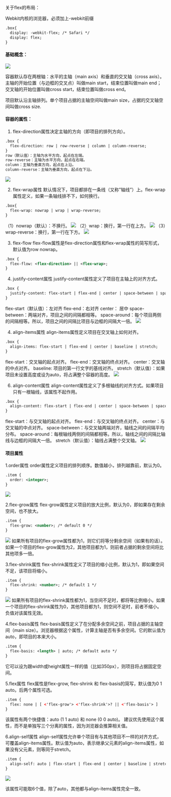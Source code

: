 关于flex的布局：

Webkit内核的浏览器，必须加上-webkit前缀
``` xml
.box{
  display: -webkit-flex; /* Safari */
  display: flex;
}
```

#### 基础概念：
![](http://www.runoob.com/wp-content/uploads/2015/07/3791e575c48b3698be6a94ae1dbff79d.png)

容器默认存在两根轴：水平的主轴（main axis）和垂直的交叉轴（cross axis）。主轴的开始位置（与边框的交叉点）叫做main start，结束位置叫做main end；交叉轴的开始位置叫做cross start，结束位置叫做cross end。

项目默认沿主轴排列。单个项目占据的主轴空间叫做main size，占据的交叉轴空间叫做cross size.

#### 容器的属性：
1. flex-direction属性决定主轴的方向（即项目的排列方向）。
```xml
.box {
  flex-direction: row | row-reverse | column | column-reverse;
}
row（默认值）：主轴为水平方向，起点在左端。
row-reverse：主轴为水平方向，起点在右端。
column：主轴为垂直方向，起点在上沿。
column-reverse：主轴为垂直方向，起点在下沿。
```
![](http://www.runoob.com/wp-content/uploads/2015/07/0cbe5f8268121114e87d0546e53cda6e.png)

2. flex-wrap属性
默认情况下，项目都排在一条线（又称”轴线”）上。flex-wrap属性定义，如果一条轴线排不下，如何换行。
``` xml
.box{
  flex-wrap: nowrap | wrap | wrap-reverse;
}
```
（1）nowrap（默认）：不换行。
![](http://www.runoob.com/wp-content/uploads/2015/07/9da1f23965756568b4c6ea7124db7b9a.png)
（2）wrap：换行，第一行在上方。
![](http://www.runoob.com/wp-content/uploads/2015/07/3c6b3c8b8fe5e26bca6fb57538cf72d9.jpg)
（3）wrap-reverse：换行，第一行在下方。
![](http://www.runoob.com/wp-content/uploads/2015/07/fb4cf2bab8b6b744b64f6d7a99cd577c.jpg)

3. flex-flow
flex-flow属性是flex-direction属性和flex-wrap属性的简写形式，默认值为row nowrap。
``` xml
.box {
  flex-flow: <flex-direction> || <flex-wrap>;
}
```

4. justify-content属性
justify-content属性定义了项目在主轴上的对齐方式。
``` xml
.box {
  justify-content: flex-start | flex-end | center | space-between | space-around;
}
```
flex-start（默认值）：左对齐
flex-end：右对齐
center： 居中
space-between：两端对齐，项目之间的间隔都相等。
space-around：每个项目两侧的间隔相等。所以，项目之间的间隔比项目与边框的间隔大一倍。
![](http://www.runoob.com/wp-content/uploads/2015/07/c55dfe8e3422458b50e985552ef13ba5.png)

4. align-items属性
align-items属性定义项目在交叉轴上如何对齐。
``` xml
.box {
  align-items: flex-start | flex-end | center | baseline | stretch;
}
```
flex-start：交叉轴的起点对齐。
flex-end：交叉轴的终点对齐。
center：交叉轴的中点对齐。
baseline: 项目的第一行文字的基线对齐。
stretch（默认值）：如果项目未设置高度或设为auto，将占满整个容器的高度。
![](http://www.runoob.com/wp-content/uploads/2015/07/2b0c39c7e7a80d5a784c8c2ca63cde17.png)

6. align-content属性
align-content属性定义了多根轴线的对齐方式。如果项目只有一根轴线，该属性不起作用。
``` xml
.box {
  align-content: flex-start | flex-end | center | space-between | space-around | stretch;
}
```
flex-start：与交叉轴的起点对齐。
flex-end：与交叉轴的终点对齐。
center：与交叉轴的中点对齐。
space-between：与交叉轴两端对齐，轴线之间的间隔平均分布。
space-around：每根轴线两侧的间隔都相等。所以，轴线之间的间隔比轴线与边框的间隔大一倍。
stretch（默认值）：轴线占满整个交叉轴。
![](http://www.runoob.com/wp-content/uploads/2015/07/f10918ccb8a13247c9d47715a2bd2c33.png)


#### 项目属性

1.order属性
order属性定义项目的排列顺序。数值越小，排列越靠前，默认为0。

``` xml
.item {
  order: <integer>;
}
```
![](http://www.runoob.com/wp-content/uploads/2015/07/59e399c72daafcfcc20ede36bf32f266.png)

2.flex-grow属性
flex-grow属性定义项目的放大比例，默认为0，即如果存在剩余空间，也不放大。
``` xml
.item {
  flex-grow: <number>; /* default 0 */
}
```
![](http://www.runoob.com/wp-content/uploads/2015/07/f41c08bb35962ed79e7686f735d6cd78.png)
如果所有项目的flex-grow属性都为1，则它们将等分剩余空间（如果有的话）。如果一个项目的flex-grow属性为2，其他项目都为1，则前者占据的剩余空间将比其他项多一倍。

3.flex-shrink属性
flex-shrink属性定义了项目的缩小比例，默认为1，即如果空间不足，该项目将缩小。

``` xml
.item {
  flex-shrink: <number>; /* default 1 */
}
```
![](http://www.runoob.com/wp-content/uploads/2015/07/240d3e960043a729bb3ff5e34987904f.jpg)
如果所有项目的flex-shrink属性都为1，当空间不足时，都将等比例缩小。如果一个项目的flex-shrink属性为0，其他项目都为1，则空间不足时，前者不缩小。
负值对该属性无效。

4.flex-basis属性
flex-basis属性定义了在分配多余空间之前，项目占据的主轴空间（main size）。浏览器根据这个属性，计算主轴是否有多余空间。它的默认值为auto，即项目的本来大小。
``` xml
.item {
  flex-basis: <length> | auto; /* default auto */
}
```
它可以设为跟width或height属性一样的值（比如350px），则项目将占据固定空间。

5.flex属性
flex属性是flex-grow, flex-shrink 和 flex-basis的简写，默认值为0 1 auto。后两个属性可选。
``` xml
.item {
  flex: none | [ <'flex-grow'> <'flex-shrink'>? || <'flex-basis'> ]
}
```
该属性有两个快捷值：auto (1 1 auto) 和 none (0 0 auto)。
建议优先使用这个属性，而不是单独写三个分离的属性，因为浏览器会推算相关值。

6.align-self属性
align-self属性允许单个项目有与其他项目不一样的对齐方式，可覆盖align-items属性。默认值为auto，表示继承父元素的align-items属性，如果没有父元素，则等同于stretch。
``` xml
.item {
  align-self: auto | flex-start | flex-end | center | baseline | stretch;
}
```
![](http://www.runoob.com/wp-content/uploads/2015/07/55b19171b8b6b9487d717bf2ecbba6de.png)

该属性可能取6个值，除了auto，其他都与align-items属性完全一致。

